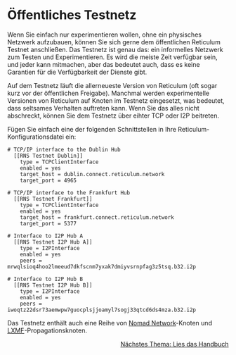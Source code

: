# Öffentliches Testnetz
Wenn Sie einfach nur experimentieren wollen, ohne ein physisches Netzwerk aufzubauen, können Sie sich gerne dem öffentlichen Reticulum Testnet anschließen. Das Testnetz ist genau das: ein informelles Netzwerk zum Testen und Experimentieren. Es wird die meiste Zeit verfügbar sein, und jeder kann mitmachen, aber das bedeutet auch, dass es keine Garantien für die Verfügbarkeit der Dienste gibt.

Auf dem Testnetz läuft die allerneueste Version von Reticulum (oft sogar kurz vor der öffentlichen Freigabe). Manchmal werden experimentelle Versionen von Reticulum auf Knoten im Testnetz eingesetzt, was bedeutet, dass seltsames Verhalten auftreten kann. Wenn Sie das alles nicht abschreckt, können Sie dem Testnetz über eihter TCP oder I2P beitreten.

Fügen Sie einfach eine der folgenden Schnittstellen in Ihre Reticulum-Konfigurationsdatei ein:

```
# TCP/IP interface to the Dublin Hub
  [[RNS Testnet Dublin]]
    type = TCPClientInterface
    enabled = yes
    target_host = dublin.connect.reticulum.network
    target_port = 4965

# TCP/IP interface to the Frankfurt Hub
  [[RNS Testnet Frankfurt]]
    type = TCPClientInterface
    enabled = yes
    target_host = frankfurt.connect.reticulum.network
    target_port = 5377

# Interface to I2P Hub A
  [[RNS Testnet I2P Hub A]]
    type = I2PInterface
    enabled = yes
    peers = mrwqlsioq4hoo2lmeeud7dkfscnm7yxak7dmiyvsrnpfag3z5tsq.b32.i2p

# Interface to I2P Hub B
  [[RNS Testnet I2P Hub B]]
    type = I2PInterface
    enabled = yes
    peers = iwoqtz22dsr73aemwpw7guocplsjjoamyl7sogj33qtcd6ds4mza.b32.i2p
```

Das Testnetz enthält auch eine Reihe von [Nomad Network](https://github.com/markqvist/nomadnet)-Knoten und [LXMF](https://github.com/markqvist/lxmf)-Propagationsknoten.

<p align="right"><a href="docs.html">Nächstes Thema: Lies das Handbuch</a></p>